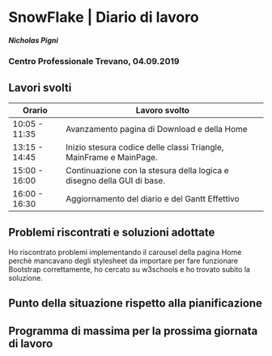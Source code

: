 

# SnowFlake | Diario di lavoro
##### Nicholas Pigni
### Centro Professionale Trevano, 04.09.2019

## Lavori svolti


|Orario        |Lavoro svolto|
|--------------|---------------------------------------|
|10:05 - 11:35 |Avanzamento pagina di Download e della Home|
|13:15 - 14:45 |Inizio stesura codice delle classi Triangle, MainFrame e MainPage.|
|15:00 - 16:00 |Continuazione con la stesura della logica e disegno della GUI di base.|
|16:00 - 16:30 |Aggiornamento del diario e del Gantt Effettivo| 

##  Problemi riscontrati e soluzioni adottate
Ho riscontrato problemi implementando il carousel della pagina Home perchè mancavano degli stylesheet da importare per fare funzionare Bootstrap correttamente, ho cercato su w3schools e ho trovato subito la soluzione.

##  Punto della situazione rispetto alla pianificazione


## Programma di massima per la prossima giornata di lavoro